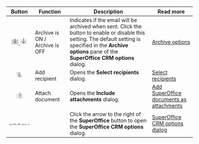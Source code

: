 <!-- markdownlint-disable-file MD041 -->
| Button | Function | Description |Read more |
|:-:|---|---|---|
| ![icon][img1],![icon][img2] | Archive is ON / Archive is OFF | Indicates if the email will be archived when sent. Click the button to enable or disable this setting. The default setting is specified in the **Archive options** pane of the **SuperOffice CRM options** dialog. | [Archive options][3] |
| ![icon][img3] | Add recipient | Opens the **Select recipients** dialog. | [Select recipients][4] |
| ![icon][img4] | Attach document | Opens the **Include attachments** dialog. | [Add SuperOffice documents as attachments][5] |
| ![icon][img5] | | Click the arrow to the right of the **SuperOffice** button to open the **SuperOffice CRM options** dialog. | [SuperOffice CRM options dialog][6] |

<!-- Referenced links -->
[3]: ../settings/default.md
[4]: ../select-recipients.md
[5]: ../add-attachment.md
[6]: ../settings/index.md

<!-- referenced images -->
[img1]: ../../../../../media/icons/mail-link/archive-is-on.png
[img2]: ../../../../../media/icons/mail-link/archive-is-off.png
[img3]: ../../../../../media/icons/mail-link/add-recipient.png
[img4]: ../../../../../media/icons/mail-link/add-document.png
[img5]: ../media/superoffice-button.png
